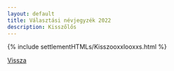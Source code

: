 ```yaml
---
layout: default
title: Választási névjegyzék 2022
description: Kisszőlős
---
```


{% include settlementHTMLs/Kisszooxxlooxxs.html %}

[Vissza](./)